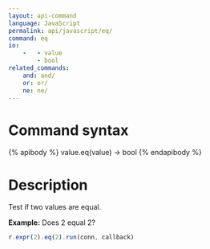 ```yaml
---
layout: api-command
language: JavaScript
permalink: api/javascript/eq/
command: eq
io:
    -   - value
        - bool
related_commands:
    and: and/
    or: or/
    ne: ne/
---
```


# Command syntax #

{% apibody %}
value.eq(value) &rarr; bool
{% endapibody %}

# Description #

Test if two values are equal.

__Example:__ Does 2 equal 2?

```js
r.expr(2).eq(2).run(conn, callback)
```


